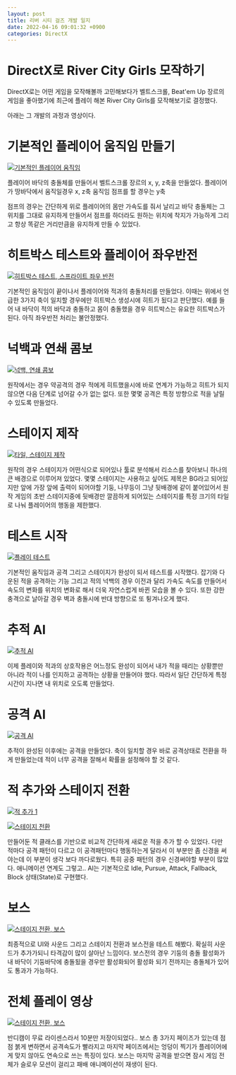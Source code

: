 ```yaml
---
layout: post
title: 리버 시티 걸즈 개발 일지
date: 2022-04-16 09:01:32 +0900
categories: DirectX
---
```


# DirectX로 River City Girls 모작하기
DirectX로는 어떤 게임을 모작해볼까 고민해보다가 벨트스크롤, Beat'em Up 장르의 게임을 좋아했기에 최근에 플레이 해본 River City Girls를 모작해보기로 결정했다. 

아래는 그 개발의 과정과 영상이다.

# 기본적인 플레이어 움직임 만들기

[![기본적인 플레이어 움직임](https://imgur.com/5kqgACI.png)](https://www.youtube.com/watch?v=OOGDMbHtU9Q "움직임")

플레이어 바닥의 충돌체를 만들어서 벨트스크롤 장르의 x, y, z축을 만들었다. 플레이어가 땅바닥에서 움직일경우 x, z축 움직임 점프를 할 경우는 y축

점프의 경우는 간단하게 위로 플레이어의 몸만 가속도를 줘서 날리고 바닥 충돌체는 그 위치를 그대로 유지하게 만들어서 점프를 하더라도 원하는 위치에 착지가 가능하게 그리고 항상 똑같은 거리만큼을 유지하게 만들 수 있었다.

# 히트박스 테스트와 플레이어 좌우반전

[![히트박스 테스트, 스프라이트 좌우 반전](https://img.youtube.com/vi/SePe0i6TOWo/0.jpg)](https://www.youtube.com/watch?v=SePe0i6TOWo "히트박스")

기본적인 움직임이 끝이나서 플레이어와 적과의 충돌처리를 만들었다. 이때는 위에서 언급한 3가지 축이 일치할 경우에만 히트박스 생성시에 히트가 됬다고 판단했다. 예를 들어 내 바닥이 적의 바닥과 충돌하고 몸이 충돌했을 경우 히트박스는 유요한 히트박스가 된다. 아직 좌우반전 처리는 불안정했다.

# 넉백과 연쇄 콤보

[![넉백, 연쇄 콤보](https://img.youtube.com/vi/cckQwv7hYww/0.jpg)](https://www.youtube.com/watch?v=cckQwv7hYww "히트박스")

원작에서는 경우 약공격의 경우 적에게 히트했을시에 바로 연계가 가능하고 히트가 되지 않으면 다음 단계로 넘어갈 수가 없는 없다. 또한 몇몇 공격은 특정 방향으로 적을 날릴 수 있도록 만들었다.

# 스테이지 제작

[![타일, 스테이지 제작](https://img.youtube.com/vi/mCthuuKL6Io/0.jpg)](https://www.youtube.com/watch?v=mCthuuKL6Io "스테이지")

원작의 경우 스테이지가 어떤식으로 되어있나 툴로 분석해서 리소스를 찾아보니 하나의 큰 배경으로 이루어져 있었다. 몇몇 스테이지는 사용하고 싶어도 제목은 BG라고 되어있지만 앞에 가장 앞에 출력이 되어야할 기둥, 나무등이 그냥 뒷배경에 같이 붙어있어서 원작 게임의 초반 스테이지중에 뒷배경만 깔끔하게 되어있는 스테이지를 특정 크기의 타일로 나눠 플레이어의 행동을 제한했다.

# 테스트 시작

[![플레이 테스트](https://imgur.com/Jyunmu5.png)](https://www.youtube.com/watch?v=u5rWFtRQ6oc
 "테스트")

 기본적인 움직임과 공격 그리고 스테이지가 완성이 되서 테스트를 시작했다. 잡기와 다운된 적을 공격하는 기능 그리고 적의 넉백의 경우 이전과 달리 가속도 속도를 만들어서 속도의 변화를 위치의 변화로 해서 더욱 자연스럽게 바뀐 모습을 볼 수 있다. 또한 강한 충격으로 날아갈 경우 벽과 충돌시에 반대 방향으로 또 튕겨나오게 했다.

# 추적 AI

[![추적 AI](https://imgur.com/JpA8I6E.png)](https://www.youtube.com/watch?v=ZdhAXtPvfYo
 "추적")

 이제 플레이와 적과의 상호작용은 어느정도 완성이 되어서 내가 적을 때리는 상황뿐만 아니라 적이 나를 인지하고 공격하는 상황을 만들어야 했다. 따라서 일단 간단하게 특정 시간이 지나면 내 위치로 오도록 만들었다.

 # 공격 AI

 [![공격 AI](https://imgur.com/y1elG2t.png)](https://www.youtube.com/watch?v=_27L9zqgaLQ
 "공격")

 추적이 완성된 이후에는 공격을 만들었다. 축이 일치할 경우 바로 공격상태로 전환을 하게 만들었는데 적이 너무 공격을 잘해서 확률을 설정해야 할 것 같다.

 # 적 추가와 스테이지 전환

  [![적 추가 1](https://imgur.com/SArWCLx.png)](https://www.youtube.com/watch?v=c_R6UgyieXU
 "적 추가 1")


[![스테이지 전환](https://imgur.com/MtTRGNT.png)](https://www.youtube.com/watch?v=Gmg6Z22MR_M
 "스테이지 전환")

 만들어둔 적 클래스를 기반으로 비교적 간단하게 새로운 적을 추가 할 수 있었다. 다만 적마다 공격 패턴이 다르고 이 공격패턴마다 행동하는게 달라서 이 부분만 좀 신경을 써야는데 이 부분이 생각 보다 까다로웠다. 특히 공중 패턴의 경우 신경써야할 부분이 많았다. 애니메이션 연계도 그렇고.. AI는 기본적으로 Idle, Pursue, Attack, Fallback, Block 상태(State)로 구현했다.

# 보스

 [![스테이지 전환, 보스](https://imgur.com/tKIf1wl.png)](https://www.youtube.com/watch?v=oqou9V0ZJss
 "스테이지 전환, 보스")

 최종적으로 UI와 사운드 그리고 스테이지 전환과 보스전을 테스트 해봤다. 확실히 사운드가 추가가되니 타격감이 많이 살아난 느낌이다. 보스전의 경우 기둥의 충돌 활성화가 내 바닥이 기둥바닥에 충돌됬을 경우만 활성화되어 활성화 되기 전까지는 충돌체가 있어도 통과가 가능하다.


# 전체 플레이 영상

 [![스테이지 전환, 보스](https://img.youtube.com/vi/qSsHHmZewQA/0.jpg)](https://youtu.be/qSsHHmZewQA
 "플레이 영상")

 반디캠이 무료 라이센스라서 10분만 저장이되었다.. 보스 총 3가지 페이즈가 있는데 점점 붉게 변하면서 공격속도가 빨라지고 마지막 페이즈에서는 엉덩이 찍기가 플레이어에게 맞지 않아도 연속으로 쓰는 특징이 있다. 보스는 마지막 공격을 받으면 잠시 게임 전체가 슬로우 모션이 걸리고 패배 애니메이션이 재생이 된다.